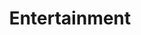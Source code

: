 ---
layout: page
title: Entertainment
nav: true
nav_order: 6
dropdown: true
children: 
    - title: Comics
      permalink: /comics/
    - title: divider
    - title: Cinema
      permalink: /cinema/
---